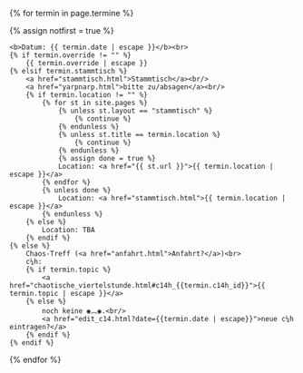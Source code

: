 {% for termin in page.termine %}
<p {% if notfirst %}class="dim"{% endif %}>
	{% assign notfirst = true %}

	<b>Datum: {{ termin.date | escape }}</b><br>
	{% if termin.override != "" %}
		{{ termin.override | escape }}
	{% elsif termin.stammtisch %}
		<a href="stammtisch.html">Stammtisch</a><br/>
		<a href="yarpnarp.html">bitte zu/absagen</a><br/>
		{% if termin.location != "" %}
			{% for st in site.pages %}
				{% unless st.layout == "stammtisch" %}
					{% continue %}
				{% endunless %}
				{% unless st.title == termin.location %}
					{% continue %}
				{% endunless %}
				{% assign done = true %}
				Location: <a href="{{ st.url }}">{{ termin.location | escape }}</a>
			{% endfor %}
			{% unless done %}
				Location: <a href="stammtisch.html">{{ termin.location | escape }}</a>
			{% endunless %}
		{% else %}
			Location: TBA
		{% endif %}
	{% else %}
		Chaos-Treff (<a href="anfahrt.html">Anfahrt?</a>)<br>
		c¼h:
		{% if termin.topic %}
			<a href="chaotische_viertelstunde.html#c14h_{{termin.c14h_id}}">{{ termin.topic | escape }}</a>
		{% else %}
			noch keine ◉︵◉.<br/>
			<a href="edit_c14.html?date={{termin.date | escape}}">neue c¼h eintragen?</a>
		{% endif %}
	{% endif %}
</p>
{% endfor %}
